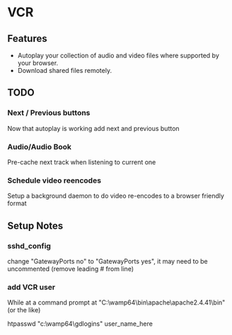 # VCR

## Features

* Autoplay your collection of audio and video files where supported by your browser.
* Download shared files remotely. 

## TODO

### Next / Previous buttons

Now that autoplay is working add next and previous button

### Audio/Audio Book

Pre-cache next track when listening to current one

### Schedule video reencodes

Setup a background daemon to do video re-encodes to a browser friendly format

## Setup Notes

### sshd_config

change "GatewayPorts no" to "GatewayPorts yes", it may need to be uncommented (remove leading # from line)

### add VCR user

While at a command prompt at "C:\wamp64\bin\apache\apache2.4.41\bin" (or the like)

htpasswd "c:\wamp64\gdlogins" user_name_here


